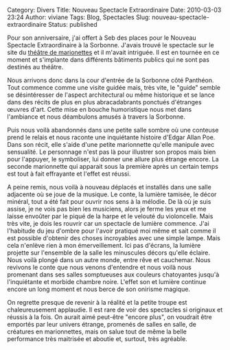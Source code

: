 Category: Divers
Title: Nouveau Spectacle Extraordinaire
Date: 2010-03-03 23:24
Author: viviane
Tags: Blog, Spectacles
Slug: nouveau-spectacle-extraordinaire
Status: published

Pour son anniversaire, j'ai offert à Seb des places pour le Nouveau Spectacle Extraordinaire à la Sorbonne. J'avais trouvé le spectacle sur le site du <a href="http://www.theatredelamarionnette.com/">théâtre de marionettes</a> et il m'avait intriguée. Il est en tournée en ce moment et s'implante dans différents bâtiments publics qui ne sont pas destinés au théâtre.

Nous arrivons donc dans la cour d'entrée de la Sorbonne côté Panthéon. Tout commence comme une visite guidée mais, très vite, le "guide" semble se désintéresser de l'aspect architectural ou même historique et se lance dans des récits de plus en plus abracadabrants ponctués d'étranges œuvres d'art. Cette mise en bouche humoristique nous met dans l'ambiance et nous déambulons amusés à travers la Sorbonne.

Puis nous voilà abandonnés dans une petite salle sombre où une conteuse prend le relais et nous raconte une inquiétante histoire d'Edgar Allan Poe. Dans son récit, elle s'aide d'une petite marionnette qu'elle manipule avec sensualité. Le personnage n'est pas là pour illustrer son propos mais bien pour l'appuyer, le symboliser, lui donner une allure plus étrange encore. La seconde marionnette qui apparait sous la première après un certain temps est tout à fait effrayante et l'effet est réussi.

A peine remis, nous voilà à nouveau déplacés et installés dans une salle adjacente où se joue de la musique. Le conte, la lumière tamisée, le décor minéral, tout a été fait pour ouvrir nos sens à la mélodie. De là où je suis assise, je ne vois pas bien les musiciens, alors je ferme les yeux et me laisse envoûter par le piqué de la harpe et le velouté du violoncelle. Mais très vite, je dois les rouvrir car un spectacle de lumière commence. J'ai l'habitude du jeu d'ombre pour l'avoir pratiqué moi même et sait comme il est possible d'obtenir des choses incroyables avec une simple lampe. Mais cela n'enlève rien à mon émerveillement. Ici pas d'écrans, la lumière projette sur l'ensemble de la salle les minuscules décors qu'elle éclaire. Nous voilà plongé dans un autre monde, entre rêve et cauchemar. Nous revivons le conte que nous venons d'entendre et nous voilà nous promenant dans ses salles somptueuses aux couleurs chatoyantes jusqu'à l'inquiétante et morbide chambre noire. L'effet son et lumière continue encore un long moment et nous berce de son onirisme magique.

On regrette presque de revenir à la réalité et la petite troupe est chaleureusement applaudie. Il est rare de voir des spectacles si originaux et réussis à la fois. On aurait aimé peut-être "encore plus", on voudrait être emportés par leur univers étrange, promenés de salles en salle, de créatures en marionnettes, mais on salue tout de même la belle performance très maitrisée et aboutie et, surtout, très agréable.